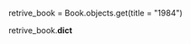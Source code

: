 retrive_book = Book.objects.get(title = "1984")

retrive_book.__dict__
 
<!-- {'id': 1,
 'title': '1984',
 'author': 'George Orwell',
 'publication_year': 1949} -->
 